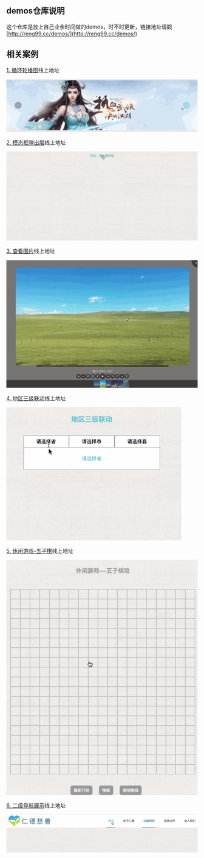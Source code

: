 ## demos仓库说明

这个仓库是放上自己业余时间做的demos，时不时更新，链接地址请戳 [http://reng99.cc/demos/](http://reng99.cc/demos/)  

## 相关案例

[1. 循环轮播图](http://reng99.cc/demos/src/carousel/)线上地址

![carousel_demo.gif](./images/carousel_demo.gif)

[2. 模态框弹出层](http://reng99.cc/demos/src/modal/)线上地址

![modal_demo.gif](./images/modal_demo.gif)

[3. 查看图片](http://reng99.cc/demos/src/scaleImg/)线上地址

![scaleImg_demo.gif](./images/scaleImg_demo.gif)

[4. 地区三级联动](http://reng99.cc/demos/src/area/)线上地址

![area_demo.gif](./images/area_demo.gif)

[5. 休闲游戏-五子棋](http://reng99.cc/demos/src/gobang/)线上地址

![gobang_demo.gif](./images/gobang_demo.gif)

[6. 二级导航展示](http://reng99.cc/demos/src/secondNav/)线上地址

![secondNav_demo.gif](./images/secondNav_demo.gif)

